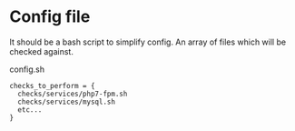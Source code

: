 # Config file

It should be a bash script to simplify config.
An array of files which will be checked against.

config.sh

```
checks_to_perform = {
  checks/services/php7-fpm.sh
  checks/services/mysql.sh
  etc...
}
```
